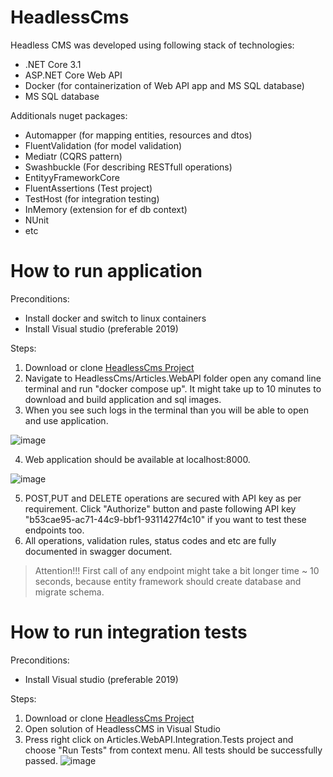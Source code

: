 # HeadlessCms

Headless CMS was developed using following stack of technologies:
  - .NET Core 3.1
  - ASP.NET Core Web API
  - Docker (for containerization of Web API app and MS SQL database)
  - MS SQL database

Additionals nuget packages:
  - Automapper (for mapping entities, resources and dtos)
  - FluentValidation (for model validation)
  - Mediatr (CQRS pattern)
  - Swashbuckle (For describing RESTfull operations)
  - EntityyFrameworkCore
  - FluentAssertions (Test project)
  - TestHost (for integration testing)
  - InMemory (extension for ef db context)
  - NUnit
  - etc

# How to run application
Preconditions:
  - Install docker and switch to linux containers
  - Install Visual studio (preferable 2019)

Steps: 
  1. Download or clone [HeadlessCms Project](https://github.com/Haletski/HeadlessCms.git)
  2. Navigate to HeadlessCms/Articles.WebAPI folder open any comand line terminal and run "docker compose up". It might take up to 10 minutes to download and build application and sql images.
  3. When you see such logs in the terminal than you will be able to open and use application.

  ![image](https://user-images.githubusercontent.com/30402551/135578148-4aca3432-57ad-48f0-8878-0471c9c9af4f.png)

  4. Web application should be available at localhost:8000.

  ![image](https://user-images.githubusercontent.com/30402551/135578243-5bdf03ec-152f-45aa-965b-24ca2b65e6d0.png)

  5. POST,PUT and DELETE operations are secured with API key as per requirement. Click "Authorize" button and paste following API key "b53cae95-ac71-44c9-bbf1-9311427f4c10" if you want to test these endpoints too.
  6. All operations, validation rules, status codes and etc are fully documented in swagger document.
  > Attention!!! First call of any endpoint might take a bit longer time ~ 10 seconds, because entity framework should create database and migrate schema.

# How to run integration tests
Preconditions:
  - Install Visual studio (preferable 2019)

Steps:
  1. Download or clone [HeadlessCms Project](https://github.com/Haletski/HeadlessCms.git)
  2. Open solution of HeadlessCMS in Visual Studio
  3. Press right click on Articles.WebAPI.Integration.Tests project and choose "Run Tests" from context menu. All tests should be successfully passed.
  ![image](https://user-images.githubusercontent.com/30402551/135579251-875d188e-836e-420b-9715-cb1839c91486.png)
